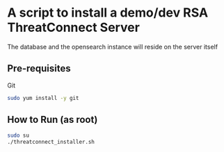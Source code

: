 # A script to install a demo/dev RSA ThreatConnect Server
The database and the opensearch instance will reside on the server itself

## Pre-requisites
Git
```bash
sudo yum install -y git
```

## How to Run (as root)
```bash
sudo su
./threatconnect_installer.sh
```
